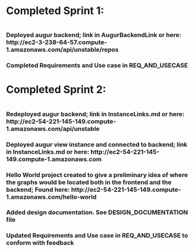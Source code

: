 <h1>Completed Sprint 1:<h1>
<h3>Deployed augur backend; link in AugurBackendLink or here: http://ec2-3-238-64-57.compute-1.amazonaws.com/api/unstable/repos<h3>
<h3>Completed Requirements and Use case in REQ_AND_USECASE<h3>

<h1>Completed Sprint 2:<h1>
<h3>Redeployed augur backend; link in InstanceLinks.md or here: http://ec2-54-221-145-149.compute-1.amazonaws.com/api/unstable<h3>
<h3>Deployed augur view instance and connected to backend; link in InstanceLinks.md or here: http://ec2-54-221-145-149.compute-1.amazonaws.com<h3>
<h3>Hello World project created to give a preliminary idea of where the graphs would be located both in the frontend and the backend; Found here: http://ec2-54-221-145-149.compute-1.amazonaws.com/hello-world<h3>
<h3>Added design documentation. See DESIGN_DOCUMENTATION file<h3>
<h3>Updated Requirements and Use case in REQ_AND_USECASE to conform with feedback<h3>
